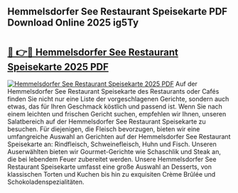 ## Hemmelsdorfer See Restaurant Speisekarte PDF Download Online 2025 ig5Ty

# <h2><a href="http://gcdqp4g.nevu.top/?p=Hemmelsdorfer+See+Restaurant+Speisekarte">🔗 👉🔴 Hemmelsdorfer See Restaurant Speisekarte 2025 PDF</a></h2>

[![Hemmelsdorfer See Restaurant Speisekarte 2025 PDF](https://i.imgur.com/dBaPXMq.png)](http://gcdqp4g.nevu.top/?p=Hemmelsdorfer+See+Restaurant+Speisekarte)
Auf der Hemmelsdorfer See Restaurant Speisekarte des Restaurants oder Cafés finden Sie nicht nur eine Liste der vorgeschlagenen Gerichte, sondern auch etwas, das für Ihren Geschmack köstlich und passend ist. Wenn Sie nach einem leichten und frischen Gericht suchen, empfehlen wir Ihnen, unseren Salatbereich auf der Hemmelsdorfer See Restaurant Speisekarte zu besuchen. Für diejenigen, die Fleisch bevorzugen, bieten wir eine umfangreiche Auswahl an Gerichten auf der Hemmelsdorfer See Restaurant Speisekarte an: Rindfleisch, Schweinefleisch, Huhn und Fisch. Unseren Auserwählten bieten wir Gourmet-Gerichte wie Schaschlik und Steak an, die bei lebendem Feuer zubereitet werden. Unsere Hemmelsdorfer See Restaurant Speisekarte umfasst eine große Auswahl an Desserts, von klassischen Torten und Kuchen bis hin zu exquisiten Crème Brûlée und Schokoladenspezialitäten.
